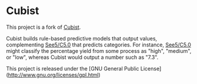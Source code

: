 # Cubist

This project is a fork of [Cubist](https://www.rulequest.com/cubist-info.html).

Cubist builds rule-based predictive models that output values, complementing [See5/C5.0](https://github.com/angleto/C5.0) that predicts categories. For instance, [See5/C5.0](https://github.com/angleto/C5.0) might classify the percentage yield from some process as "high", "medium", or "low", whereas Cubist would output a number such as "7.3".

This project is released under the [GNU General Public License] (http://www.gnu.org/licenses/gpl.html)

